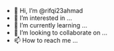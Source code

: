 - 👋 Hi, I’m @rifqi23ahmad
- 👀 I’m interested in ...
- 🌱 I’m currently learning ...
- 💞️ I’m looking to collaborate on ...
- 📫 How to reach me ...

<!---
rifqi23ahmad/rifqi23ahmad is a ✨ special ✨ repository because its `README.md` (this file) appears on your GitHub profile.
You can click the Preview link to take a look at your changes.
--->
